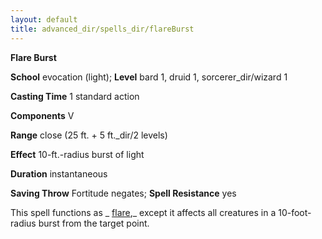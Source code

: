 ```yaml
---
layout: default
title: advanced_dir/spells_dir/flareBurst
---
```

 **Flare Burst**

**School** evocation (light); **Level** bard 1, druid 1, sorcerer_dir/wizard 1

**Casting Time** 1 standard action

**Components** V

**Range** close (25 ft. + 5 ft._dir/2 levels)

**Effect** 10-ft.-radius burst of light

**Duration** instantaneous

**Saving Throw** Fortitude negates; **Spell Resistance** yes

This spell functions as _ [flare](../../../spells_dir/flare#_flare),_ except it affects all creatures in a 10-foot-radius burst from the target point.


